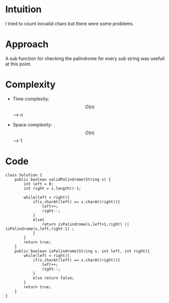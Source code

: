 # Intuition
I tried to count incvalid chars but there were some problems.

# Approach
A sub function for checking the palindrome for every sub string was usefull at this point.

# Complexity
- Time complexity:
$$O(n)$$ --> n

- Space complexity:
 $$O(n)$$ --> 1

# Code
```
class Solution {
    public boolean validPalindrome(String s) {
        int left = 0;
        int right = s.length()-1;

        while(left < right){
            if(s.charAt(left) == s.charAt(right)){
                left++;
                right--;
            }
            else{
                return isPalindrome(s,left+1,right) || isPalindrome(s,left,right-1) ;
            }
        }
        return true;
    }
    public boolean isPalindrome(String s, int left, int right){
        while(left < right){
            if(s.charAt(left) == s.charAt(right)){
                left++;
                right--;
            }
            else return false;
        }
        return true;
    }
}
```